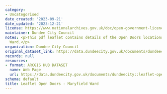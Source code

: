 ```yaml
---
category:
- Uncategorised
date_created: '2023-09-21'
date_updated: '2023-12-21'
license: https://www.nationalarchives.gov.uk/doc/open-government-licence/version/3/
maintainer: Dundee City Council
notes: <p>This pdf leaflet contains details of the Open Doors locations within Maryfield
  Ward.</p>
organization: Dundee City Council
original_dataset_link: https://data.dundeecity.gov.uk/documents/dundeecity::leaflet-open-doors-maryfield-ward
records: null
resources:
- format: ARCGIS HUB DATASET
  name: Web Page
  url: https://data.dundeecity.gov.uk/documents/dundeecity::leaflet-open-doors-maryfield-ward
schema: default
title: Leaflet Open Doors - Maryfield Ward
---
```

